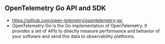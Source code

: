 ## OpenTelemetry Go API and SDK
- https://github.com/open-telemetry/opentelemetry-go
- OpenTelemetry-Go is the Go implementation of OpenTelemetry. It provides a set of APIs to directly measure performance and behavior of your software and send this data to observability platforms.